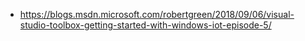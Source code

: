 * https://blogs.msdn.microsoft.com/robertgreen/2018/09/06/visual-studio-toolbox-getting-started-with-windows-iot-episode-5/
